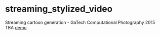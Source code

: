 # streaming_stylized_video

Streaming cartoon generation - GaTech Computational Photography 2015
TBA
[demo]()
